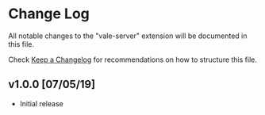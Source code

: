 # Change Log

All notable changes to the "vale-server" extension will be documented in this file.

Check [Keep a Changelog](http://keepachangelog.com/) for recommendations on how to structure this file.

## v1.0.0 [07/05/19]

- Initial release
